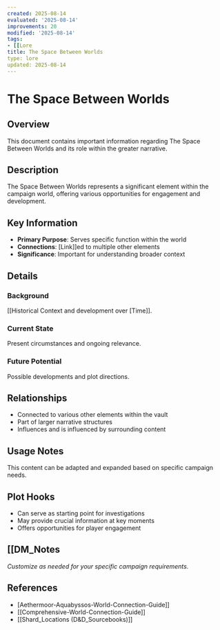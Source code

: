 ```yaml
---
created: 2025-08-14
evaluated: '2025-08-14'
improvements: 20
modified: '2025-08-14'
tags:
- [[Lore
title: The Space Between Worlds
type: lore
updated: 2025-08-14
---
```


# The Space Between Worlds

## Overview
This document contains important information regarding The Space Between Worlds and its role within the greater narrative.

## Description
The Space Between Worlds represents a significant element within the campaign world, offering various opportunities for engagement and development.

## Key Information
- **Primary Purpose**: Serves specific function within the world
- **Connections**: [Link]]ed to multiple other elements
- **Significance**: Important for understanding broader context

## Details
### Background
[[Historical Context and development over [Time]].

### Current State
Present circumstances and ongoing relevance.

### Future Potential
Possible developments and plot directions.

## Relationships
- Connected to various other elements within the vault
- Part of larger narrative structures
- Influences and is influenced by surrounding content

## Usage Notes
This content can be adapted and expanded based on specific campaign needs.

## Plot Hooks
- Can serve as starting point for investigations
- May provide crucial information at key moments
- Offers opportunities for player engagement

## [[DM_Notes
*Customize as needed for your specific campaign requirements.*

## References

- [Aethermoor-Aquabyssos-World-Connection-Guide]]
- [[Comprehensive-World-Connection-Guide]]
- [[Shard_Locations (D&D_Sourcebooks)]]
